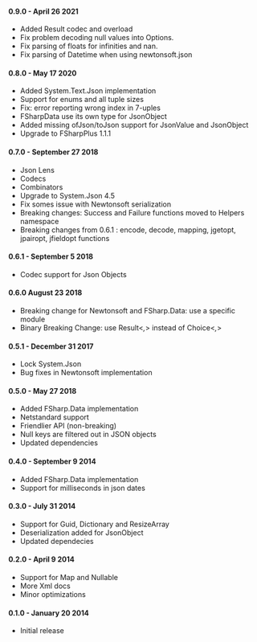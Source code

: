 #### 0.9.0  - April 26 2021
* Added Result codec and overload
* Fix problem decoding null values into Options.
* Fix parsing of floats for infinities and nan.
* Fix parsing of Datetime when using newtonsoft.json

#### 0.8.0  - May 17 2020
* Added System.Text.Json implementation
* Support for enums and all tuple sizes
* Fix: error reporting wrong index in 7-uples
* FSharpData use its own type for JsonObject
* Added missing ofJson/toJson support for JsonValue and JsonObject
* Upgrade to FSharpPlus 1.1.1

#### 0.7.0  - September 27 2018
* Json Lens
* Codecs
* Combinators
* Upgrade to System.Json 4.5
* Fix somes issue with Newtonsoft serialization
* Breaking changes: Success and Failure functions moved to Helpers namespace
* Breaking changes from 0.6.1 : encode, decode, mapping, jgetopt, jpairopt, jfieldopt functions

#### 0.6.1  - September 5 2018
* Codec support for Json Objects

#### 0.6.0 August 23 2018
* Breaking change for Newtonsoft and FSharp.Data: use a specific module
* Binary Breaking Change: use Result<_,_> instead of Choice<_,_>

#### 0.5.1  - December 31 2017
* Lock System.Json
* Bug fixes in Newtonsoft implementation

#### 0.5.0  - May 27 2018
* Added FSharp.Data implementation
* Netstandard support
* Friendlier API (non-breaking)
* Null keys are filtered out in JSON objects
* Updated dependencies

#### 0.4.0  - September 9 2014
* Added FSharp.Data implementation
* Support for milliseconds in json dates

#### 0.3.0  - July 31 2014 
* Support for Guid, Dictionary and ResizeArray
* Deserialization added for JsonObject
* Updated dependecies

#### 0.2.0  - April 9 2014
* Support for Map and Nullable
* More Xml docs
* Minor optimizations

#### 0.1.0  - January 20 2014
* Initial release
